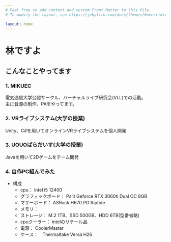 ```yaml
---
# Feel free to add content and custom Front Matter to this file.
# To modify the layout, see https://jekyllrb.com/docs/themes/#overriding-theme-defaults

layout: home
---  
```

# 林ですよ
## こんなことやってます  
### 1. MIKUEC  
電気通信大学公認サークル、バーチャルライブ研究会(VLL)での活動。  
主に音源の制作、PAをやってます。  

### 2. VRライブシステム(大学の授業)  
Unity、C#を用いてオンラインVRライブシステムを個人開発  

### 3. UOUOぱらだいす(大学の授業)  
Javaを用いて2Dゲームをチーム開発  

### 4. 自作PC組んでみた
- 構成
    - cpu： intel i5 12400
    - グラフィックボード： Palit Geforce RTX 3060ti Dual OC 8GB
    - マザーボード： ASRock H670 PG Riptide
    - メモリ： 
    - ストレージ： M.2 1TB、SSD 500GB、HDD 6TB(型番省略)
    - cpuクーラー： intelのリテール品
    - 電源： CoolerMaster 
    - ケース：　Thermaltake Versa H26  
